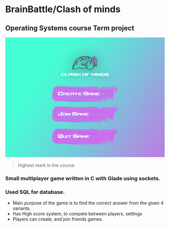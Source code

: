 # BrainBattle/Clash of minds
## Operating Systems course Term project
![GitHub Logo](/style/photo/MENU.png)
> Highest mark in the course.

###   Small multiplayer game written in C with Glade using sockets. 

###  Used SQL for database.
* Main purpose of the game is to find the correct answer from the given 4 variants. 
* Has High score system, to compete between players, settings 
* Players can create, and join friends games. 
